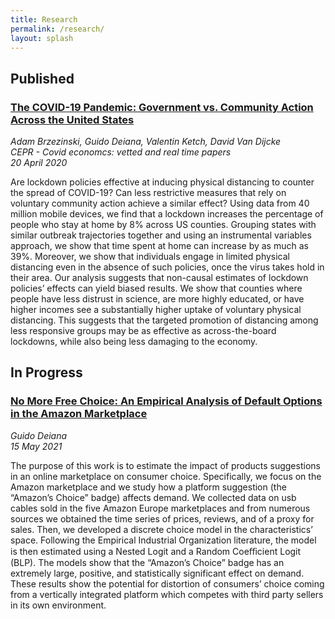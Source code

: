 ```yaml
---
title: Research
permalink: /research/
layout: splash
---
```

## Published
### [The COVID-19 Pandemic: Government vs. Community Action Across the United States](https://cepr.org/sites/default/files/news/CovidEconomics7.pdf)

*Adam Brzezinski, Guido Deiana, Valentin Ketch, David Van Dijcke*  
*CEPR - Covid economcs: vetted and real time papers*  
*20 April 2020* 

Are lockdown policies effective at inducing physical distancing to
counter the spread of COVID-19? Can less restrictive measures that
rely on voluntary community action achieve a similar effect? Using
data from 40 million mobile devices, we find that a lockdown increases
the percentage of people who stay at home by 8% across US counties.
Grouping states with similar outbreak trajectories together and using
an instrumental variables approach, we show that time spent at home
can increase by as much as 39%. Moreover, we show that individuals
engage in limited physical distancing even in the absence of such
policies, once the virus takes hold in their area. Our analysis suggests
that non-causal estimates of lockdown policies’ effects can yield biased
results. We show that counties where people have less distrust in science,
are more highly educated, or have higher incomes see a substantially
higher uptake of voluntary physical distancing. This suggests that the
targeted promotion of distancing among less responsive groups may
be as effective as across-the-board lockdowns, while also being less
damaging to the economy.

## In Progress
### [No More Free Choice: An Empirical Analysis of Default Options in the Amazon Marketplace](https://gdeiana.github.io/assets/docs/Amazon_choice.pdf)
*Guido Deiana*  
*15 May 2021*  

The purpose of this work is to estimate the impact of products suggestions
in an online marketplace on consumer choice. Specifically, we focus on the
Amazon marketplace and we study how a platform suggestion (the “Amazon’s Choice” badge) affects demand. 
We collected data on usb cables sold
in the five Amazon Europe marketplaces and from numerous sources we obtained
the time series of prices, reviews, and of a proxy for sales. Then, we
developed a discrete choice model in the characteristics’ space. Following the
Empirical Industrial Organization literature, the model is then estimated using
a Nested Logit and a Random Coeﬀicient Logit (BLP). The models show
that the “Amazon’s Choice” badge has an extremely large, positive, and statistically 
significant effect on demand. These results show the potential for
distortion of consumers’ choice coming from a vertically integrated platform
which competes with third party sellers in its own environment.